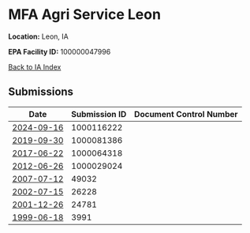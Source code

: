 # MFA Agri Service Leon

**Location:** Leon, IA

**EPA Facility ID:** 100000047996

[Back to IA Index](../../index.md)

## Submissions

| Date | Submission ID | Document Control Number |
|------|--------------|-------------------------|
| [2024-09-16](submissions/1000116222.md) | 1000116222 |  |
| [2019-09-30](submissions/1000081386.md) | 1000081386 |  |
| [2017-06-22](submissions/1000064318.md) | 1000064318 |  |
| [2012-06-26](submissions/1000029024.md) | 1000029024 |  |
| [2007-07-12](submissions/49032.md) | 49032 |  |
| [2002-07-15](submissions/26228.md) | 26228 |  |
| [2001-12-26](submissions/24781.md) | 24781 |  |
| [1999-06-18](submissions/3991.md) | 3991 |  |
